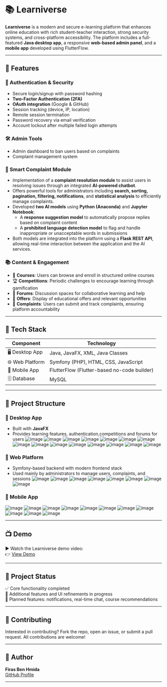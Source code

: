 # 📚 Learniverse

**Learniverse** is a modern and secure e-learning platform that enhances online education with rich student-teacher interaction, strong security systems, and cross-platform accessibility. The platform includes a full-featured **Java desktop app**, a responsive **web-based admin panel**, and a **mobile app** developed using FlutterFlow.


---

## 🚀 Features

### 🔐 Authentication & Security
- Secure login/signup with password hashing
- **Two-Factor Authentication (2FA)**
- **OAuth integration** (Google & GitHub)
- Session tracking (device, IP, location)
- Remote session termination
- Password recovery via email verification
- Account lockout after multiple failed login attempts

### 🛠️ Admin Tools
- Admin dashboard to ban users based on complaints
- Complaint management system

### 🤖 Smart Complaint Module  
- Implementation of a **complaint resolution module** to assist users in resolving issues through an integrated **AI-powered chatbot**.  
- Offers powerful tools for administrators including **search, sorting, pagination, filtering, notifications**, and **statistical analysis** to efficiently manage complaints.  
- Developed **two AI models** using **Python (Anaconda)** and **Jupyter Notebook**:  
  - A **response suggestion model** to automatically propose replies based on complaint content  
  - A **prohibited language detection model** to flag and handle inappropriate or unacceptable words in submissions  
- Both models are integrated into the platform using a **Flask REST API**, allowing real-time interaction between the application and the AI services.

### 📚 Content & Engagement
- 📌 **Courses**: Users can browse and enroll in structured online courses  
- 🏆 **Competitions**: Periodic challenges to encourage learning through gamification  
- 💬 **Forums**: Discussion spaces for collaborative learning and help  
- 🎯 **Offers**: Display of educational offers and relevant opportunities  
- 📝 **Complaints**: Users can submit and track complaints, ensuring platform accountability 
---

## 🧠 Tech Stack

| Component         | Technology                                  |
|------------------|----------------------------------------------|
| 🖥️ Desktop App    | Java, JavaFX, XML, Java Classes              |
| 🌐 Web Platform   | Symfony (PHP), HTML, CSS, JavaScript         |
| 📱 Mobile App     | FlutterFlow (Flutter-based no-code builder) |
| 🗄️ Database       | MySQL                                        |

---

## 🧩 Project Structure

### 🔹 Desktop App
- Built with **JavaFX**
- Provides learning features, authentication,competitions and forums for users
![image](https://github.com/user-attachments/assets/77fa97a9-160b-4c10-a361-4f6ab4c9b94c)
![image](https://github.com/user-attachments/assets/4133d32e-6671-497f-963c-87e3ec3271b5)
![image](https://github.com/user-attachments/assets/603ce990-9e1a-4c83-b70b-ccfc0b928b63)
![image](https://github.com/user-attachments/assets/e71a422e-c0ca-41ab-b1cd-2e72e87db511)
![image](https://github.com/user-attachments/assets/f4fcf6e7-96ee-4dfb-9479-93b5e4d77334)
![image](https://github.com/user-attachments/assets/3f9420a6-ea71-4da6-8020-35948c1302b3)
![image](https://github.com/user-attachments/assets/c31cbf9d-e3a2-4906-8259-5b64f0e584b3)
![image](https://github.com/user-attachments/assets/f5233070-dd63-453e-95c6-4ecabb43f863)
![image](https://github.com/user-attachments/assets/971e9bc2-1d47-4ca3-8422-930d282375a6)
![image](https://github.com/user-attachments/assets/5b7aad06-45c5-4563-8555-6b737c4bca50)
![image](https://github.com/user-attachments/assets/deacff83-a14a-4059-a9a9-5ef826c8b042)
![image](https://github.com/user-attachments/assets/9d98b31e-5c14-4234-810a-511168b60805)
![image](https://github.com/user-attachments/assets/3108e44e-c963-4633-b3e1-e8cecd8a0a90)
![image](https://github.com/user-attachments/assets/dd3e9396-fed6-43f9-9b91-624bd2ffd44b)
![image](https://github.com/user-attachments/assets/6506dd67-11d7-4caa-b4cf-e5ed8db7ab19)

### 🔹 Web Platform
- Symfony-based backend with modern frontend stack
- Used mainly by administrators to manage users, complaints, and sessions
![image](https://github.com/user-attachments/assets/b2d4c44f-cfe5-4164-a3a9-d1960156c44a)
![image](https://github.com/user-attachments/assets/fbfde903-1443-4b29-bf4e-019914bff77c)
![image](https://github.com/user-attachments/assets/58bbf491-3ff8-4aa2-9d01-dd0d0e846870)
![image](https://github.com/user-attachments/assets/1932d921-323f-4f68-90d7-7f7e52517044)
![image](https://github.com/user-attachments/assets/59bd0a16-2751-4992-8b6c-26f90790a13f)
![image](https://github.com/user-attachments/assets/6b6e4b0d-2902-47b6-9c8c-d674d5017b15)
![image](https://github.com/user-attachments/assets/7891c522-c24a-4901-9043-af18a820c3ae)
![image](https://github.com/user-attachments/assets/ff51dd9b-a3a8-456e-808f-c81194385a3a)


### 🔹 Mobile App
![image](https://github.com/user-attachments/assets/128512b3-8e6b-41f0-b773-239df6be7099)
![image](https://github.com/user-attachments/assets/f3ba2df3-4d74-4a15-844a-8e7b89ece1bd)
![image](https://github.com/user-attachments/assets/ebf12a3e-f554-491c-a295-31080e327c08)
![image](https://github.com/user-attachments/assets/a70e7695-a815-4a50-9cf9-6ad4d29b1b7c)
![image](https://github.com/user-attachments/assets/32e09b71-be8f-457c-855d-ce98fd6651aa)
![image](https://github.com/user-attachments/assets/7e920fc6-1893-4a84-89e2-1091eec7f15b)
![image](https://github.com/user-attachments/assets/873b84b9-4c2e-4e0a-a97e-a27f6cd1ff04)
![image](https://github.com/user-attachments/assets/4d8bb19d-0191-4eae-afa1-4aa4ced3ebcb)
![image](https://github.com/user-attachments/assets/27a0183e-2349-418f-b484-fac4c38e9e9e)
![image](https://github.com/user-attachments/assets/3b8d9c9a-7c20-45de-b56f-78e602b249cb)
![image](https://github.com/user-attachments/assets/de4359d0-0c59-4494-905d-6813d92da669)

---

## 📺 Demo

▶️ Watch the Learniverse demo video:  
👉 [View Demo](https://youtu.be/wXJ1rjzaVbQ)

---

## 📌 Project Status

✅ Core functionality completed  
🚧 Additional features and UI refinements in progress  
🧭 Planned features: notifications, real-time chat, course recommendations

---

## 🤝 Contributing

Interested in contributing? Fork the repo, open an issue, or submit a pull request. All contributions are welcome!

---
## 👤 Author

**Firas Ben Hmida**  
[GitHub Profile](https://github.com/firas-ben-hmida)

---



